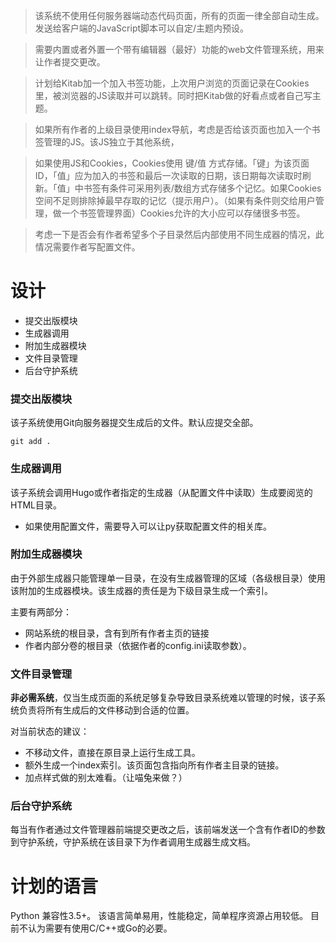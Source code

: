 > 该系统不使用任何服务器端动态代码页面，所有的页面一律全部自动生成。发送给客户端的JavaScript脚本可以自定/主题内预设。

> 需要内置或者外置一个带有编辑器（最好）功能的web文件管理系统，用来让作者提交更改。

> 计划给Kitab加一个加入书签功能，上次用户浏览的页面记录在Cookies里，被浏览器的JS读取并可以跳转。同时把Kitab做的好看点或者自己写主题。

> 如果所有作者的上级目录使用index导航，考虑是否给该页面也加入一个书签管理的JS。该JS独立于其他系统，

> 如果使用JS和Cookies，Cookies使用 键/值 方式存储。「键」为该页面ID，「值」应为加入的书签和最后一次读取的日期，该日期每次读取时刷新。「值」中书签有条件可采用列表/数组方式存储多个记忆。如果Cookies空间不足则排除掉最早存取的记忆（提示用户）。（如果有条件则交给用户管理，做一个书签管理界面）Cookies允许的大小应可以存储很多书签。

> 考虑一下是否会有作者希望多个子目录然后内部使用不同生成器的情况，此情况需要作者写配置文件。

# 设计
- 提交出版模块
- 生成器调用
- 附加生成器模块
- 文件目录管理
- 后台守护系统

### 提交出版模块
该子系统使用Git向服务器提交生成后的文件。默认应提交全部。

`git add .`


### 生成器调用
该子系统会调用Hugo或作者指定的生成器（从配置文件中读取）生成要阅览的HTML目录。
- 如果使用配置文件，需要导入可以让py获取配置文件的相关库。

### 附加生成器模块
由于外部生成器只能管理单一目录，在没有生成器管理的区域（各级根目录）使用该附加的生成器模块。该生成器的责任是为下级目录生成一个索引。

主要有两部分：

- 网站系统的根目录，含有到所有作者主页的链接
- 作者内部分卷的根目录（依据作者的config.ini读取参数）。

### 文件目录管理
**非必需系统**，仅当生成页面的系统足够复杂导致目录系统难以管理的时候，该子系统负责将所有生成后的文件移动到合适的位置。

对当前状态的建议：
- 不移动文件，直接在原目录上运行生成工具。
- 额外生成一个index索引。该页面包含指向所有作者主目录的链接。
- 加点样式做的别太难看。（让喵兔来做？）


### 后台守护系统
每当有作者通过文件管理器前端提交更改之后，该前端发送一个含有作者ID的参数到守护系统，守护系统在该目录下为作者调用生成器生成文档。


# 计划的语言
Python 兼容性3.5+。
该语言简单易用，性能稳定，简单程序资源占用较低。
目前不认为需要有使用C/C++或Go的必要。